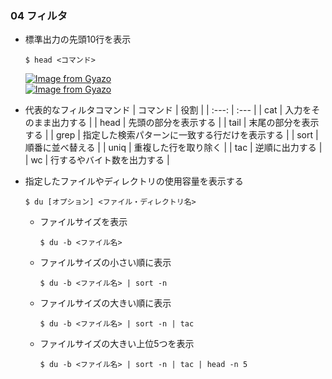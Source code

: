 ### 04 フィルタ
- 標準出力の先頭10行を表示
  ```
  $ head <コマンド>
  ```

  [![Image from Gyazo](https://i.gyazo.com/5c6735eb9124f628b6b8de04295c12e2.png)](https://gyazo.com/5c6735eb9124f628b6b8de04295c12e2)<br>
  [![Image from Gyazo](https://i.gyazo.com/c4ca383ecadd1d3064a8e534f6dfc9f6.png)](https://gyazo.com/c4ca383ecadd1d3064a8e534f6dfc9f6)

- 代表的なフィルタコマンド
  | コマンド | 役割 |
  | :---: | :--- |
  | cat | 入力をそのまま出力する |
  | head | 先頭の部分を表示する |
  | tail | 末尾の部分を表示する |
  | grep | 指定した検索パターンに一致する行だけを表示する |
  | sort | 順番に並べ替える |
  | uniq | 重複した行を取り除く |
  | tac | 逆順に出力する |
  | wc | 行するやバイト数を出力する |

- 指定したファイルやディレクトリの使用容量を表示する
  ```
  $ du [オプション] <ファイル・ディレクトリ名>
  ```

  - ファイルサイズを表示
    ```
    $ du -b <ファイル名>
    ```

  - ファイルサイズの小さい順に表示
    ```
    $ du -b <ファイル名> | sort -n
    ```

  - ファイルサイズの大きい順に表示
    ```
    $ du -b <ファイル名> | sort -n | tac
    ```

  - ファイルサイズの大きい上位5つを表示
    ```
    $ du -b <ファイル名> | sort -n | tac | head -n 5
    ```
